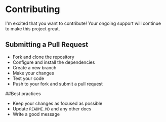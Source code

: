 # Contributing
I'm excited that you want to contribute!  Your ongoing support will continue to make this project great.

## Submitting a Pull Request
* Fork and clone the repository
* Configure and install the dependencies
* Create a new branch
* Make your changes
* Test your code
* Push to your fork and submit a pull request

##Best practices
* Keep your changes as focused as possible
* Update `README.MD` and any other docs
* Write a good message